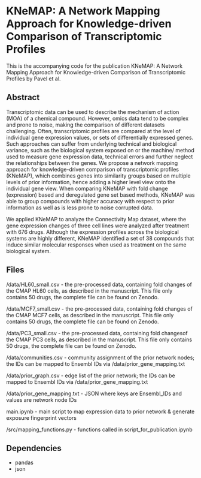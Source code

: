 # KNeMAP: A Network Mapping Approach for Knowledge-driven Comparison of Transcriptomic Profiles

This is the accompanying code for the publication KNeMAP: A Network Mapping Approach for Knowledge-driven Comparison of Transcriptomic Profiles by Pavel et al.

## Abstract

Transcriptomic data can be used to describe the mechanism of action (MOA) of a chemical compound. However, omics data tend to be complex and prone to noise, making the comparison of different datasets challenging. Often, transcriptomic profiles are compared at the level of individual gene expression values, or sets of differentially expressed genes. Such approaches can suffer from underlying technical and biological variance, such as the biological system exposed on or the machine/ method used to measure gene expression data, technical errors and further neglect the relationships between the genes. We propose a network mapping approach for knowledge-driven comparison of transcriptomic profiles (KNeMAP), which combines genes into similarity groups based on multiple levels of prior information, hence adding a higher level view onto the individual gene view. When comparing KNeMAP with fold change (expression) based and deregulated gene set based methods, KNeMAP was able to group compounds with higher accuracy with respect to prior information as well as is less prone to noise corrupted data.

We applied KNeMAP to analyze the Connectivity Map dataset, where the gene expression changes of three cell lines were analyzed after treatment with 676 drugs. Although the expression profiles across the biological systems are highly different, KNeMAP identified a set of 38 compounds that induce similar molecular responses when used as treatment on the same biological system.


## Files

/data/HL60_small.csv - the pre-processed data, containing fold changes of the CMAP HL60 cells, as described in the manuscript. This file only contains 50 drugs, the complete file can be found on Zenodo.

/data/MCF7_small.csv - the pre-processed data, containing fold changes of the CMAP MCF7 cells, as described in the manuscript. This file only contains 50 drugs, the complete file can be found on Zenodo.

/data/PC3_small.csv - the pre-processed data, containing fold changesof the CMAP PC3 cells, as described in the manuscript. This file only contains 50 drugs, the complete file can be found on Zenodo.

/data/communities.csv - community assignment of the prior network nodes; the IDs can be mapped to Ensembl IDs via /data/prior_gene_mapping.txt

/data/prior_graph.csv - edge list of the prior network; the IDs can be mapped to Ensembl IDs via /data/prior_gene_mapping.txt

/data/prior_gene_mapping.txt - JSON where keys are Ensembl_IDs and values are network node IDs

main.ipynb - main script to map expression data to prior network & generate exposure fingerprint vectors

/src/mapping_functions.py - functions called in script_for_publication.ipynb

## Dependencies
- pandas
- json






